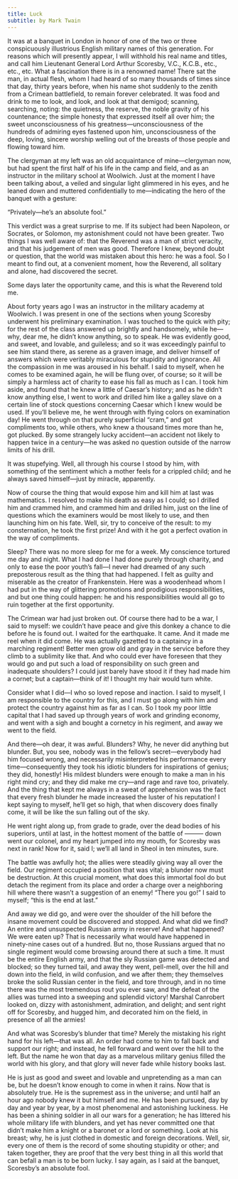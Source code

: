 ```yaml
---
title: Luck
subtitle: by Mark Twain
---
```


It was at a banquet in London in honor of one of the two or three conspicuously illustrious English military names of
this generation. For reasons which will presently appear, I will withhold his real name and titles, and call him
Lieutenant General Lord Arthur Scoresby, V.C., K.C.B., etc., etc., etc. What a fascination there is in a renowned name!
There sat the man, in actual flesh, whom I had heard of so many thousands of times since that day, thirty years before,
when his name shot suddenly to the zenith from a Crimean battlefield, to remain forever celebrated. It was food and
drink to me to look, and look, and look at that demigod; scanning, searching, noting: the quietness, the reserve, the
noble gravity of his countenance; the simple honesty that expressed itself all over him; the sweet unconsciousness of
his greatness—unconsciousness of the hundreds of admiring eyes fastened upon him, unconsciousness of the deep, loving,
sincere worship welling out of the breasts of those people and flowing toward him.

The clergyman at my left was an old acquaintance of mine—clergyman now, but had spent the first half of his life in the
camp and field, and as an instructor in the military school at Woolwich. Just at the moment I have been talking about, a
veiled and singular light glimmered in his eyes, and he leaned down and muttered confidentially to me—indicating the
hero of the banquet with a gesture:

“Privately—he’s an absolute fool.”

This verdict was a great surprise to me. If its subject had been Napoleon, or Socrates, or Solomon, my astonishment
could not have been greater. Two things I was well aware of: that the Reverend was a man of strict veracity, and that
his judgement of men was good. Therefore I knew, beyond doubt or question, that the world was mistaken about this hero:
he was a fool. So I meant to find out, at a convenient moment, how the Reverend, all solitary and alone, had discovered
the secret.

Some days later the opportunity came, and this is what the Reverend told me.

About forty years ago I was an instructor in the military academy at Woolwich. I was present in one of the sections when
young Scoresby underwent his preliminary examination. I was touched to the quick with pity; for the rest of the class
answered up brightly and handsomely, while he—why, dear me, he didn’t know anything, so to speak. He was evidently good,
and sweet, and lovable, and guileless; and so it was exceedingly painful to see him stand there, as serene as a graven
image, and deliver himself of answers which were veritably miraculous for stupidity and ignorance. All the compassion in
me was aroused in his behalf. I said to myself, when he comes to be examined again, he will be flung over, of course; so
it will be simply a harmless act of charity to ease his fall as much as I can. I took him aside, and found that he knew
a little of Caesar’s history; and as he didn’t know anything else, I went to work and drilled him like a galley slave on
a certain line of stock questions concerning Caesar which I knew would be used. If you’ll believe me, he went through
with flying colors on examination day! He went through on that purely superficial “cram,” and got compliments too, while
others, who knew a thousand times more than he, got plucked. By some strangely lucky accident—an accident not likely to
happen twice in a century—he was asked no question outside of the narrow limits of his drill.

It was stupefying. Well, all through his course I stood by him, with something of the sentiment which a mother feels for
a crippled child; and he always saved himself—just by miracle, apparently.

Now of course the thing that would expose him and kill him at last was mathematics. I resolved to make his death as easy
as I could; so I drilled him and crammed him, and crammed him and drilled him, just on the line of questions which the
examiners would be most likely to use, and then launching him on his fate. Well, sir, try to conceive of the result: to
my consternation, he took the first prize! And with it he got a perfect ovation in the way of compliments.

Sleep? There was no more sleep for me for a week. My conscience tortured me day and night. What I had done I had done
purely through charity, and only to ease the poor youth’s fall—I never had dreamed of any such preposterous result as
the thing that had happened. I felt as guilty and miserable as the creator of Frankenstein. Here was a woodenhead whom I
had put in the way of glittering promotions and prodigious responsibilities, and but one thing could happen: he and his
responsibilities would all go to ruin together at the first opportunity.

The Crimean war had just broken out. Of course there had to be a war, I said to myself: we couldn’t have peace and give
this donkey a chance to die before he is found out. I waited for the earthquake. It came. And it made me reel when it
did come. He was actually gazetted to a captaincy in a marching regiment! Better men grow old and gray in the service
before they climb to a sublimity like that. And who could ever have foreseen that they would go and put such a load of
responsibility on such green and inadequate shoulders? I could just barely have stood it if they had made him a cornet;
but a captain—think of it! I thought my hair would turn white.

Consider what I did—I who so loved repose and inaction. I said to myself, I am responsible to the country for this, and
I must go along with him and protect the country against him as far as I can. So I took my poor little capital that I
had saved up through years of work and grinding economy, and went with a sigh and bought a cornetcy in his regiment, and
away we went to the field.

And there—oh dear, it was awful. Blunders? Why, he never did anything but blunder. But, you see, nobody was in the
fellow’s secret—everybody had him focused wrong, and necessarily misinterpreted his performance every time—consequently
they took his idiotic blunders for inspirations of genius; they did, honestly! His mildest blunders were enough to make
a man in his right mind cry; and they did make me cry—and rage and rave too, privately. And the thing that kept me
always in a sweat of apprehension was the fact that every fresh blunder he made increased the luster of his reputation!
I kept saying to myself, he’ll get so high, that when discovery does finally come, it will be like the sun falling out
of the sky.

He went right along up, from grade to grade, over the dead bodies of his superiors, until at last, in the hottest moment
of the battle of ——— down went our colonel, and my heart jumped into my mouth, for Scoresby was next in rank! Now for
it, said I; we’ll all land in Sheol in ten minutes, sure.

The battle was awfully hot; the allies were steadily giving way all over the field. Our regiment occupied a position
that was vital; a blunder now must be destruction. At this crucial moment, what does this immortal fool do but detach
the regiment from its place and order a charge over a neighboring hill where there wasn’t a suggestion of an enemy!
“There you go!” I said to myself; “this is the end at last.”

And away we did go, and were over the shoulder of the hill before the insane movement could be discovered and stopped.
And what did we find? An entire and unsuspected Russian army in reserve! And what happened? We were eaten up? That is
necessarily what would have happened in ninety-nine cases out of a hundred. But no, those Russians argued that no single
regiment would come browsing around there at such a time. It must be the entire English army, and that the sly Russian
game was detected and blocked; so they turned tail, and away they went, pell-mell, over the hill and down into the
field, in wild confusion, and we after them; they themselves broke the solid Russian center in the field, and tore
through, and in no time there was the most tremendous rout you ever saw, and the defeat of the allies was turned into a
sweeping and splendid victory! Marshal Canrobert looked on, dizzy with astonishment, admiration, and delight; and sent
right off for Scoresby, and hugged him, and decorated him on the field, in presence of all the armies!

And what was Scoresby’s blunder that time? Merely the mistaking his right hand for his left—that was all. An order had
come to him to fall back and support our right; and instead, he fell forward and went over the hill to the left. But the
name he won that day as a marvelous military genius filled the world with his glory, and that glory will never fade
while history books last.

He is just as good and sweet and lovable and unpretending as a man can be, but he doesn’t know enough to come in when it
rains. Now that is absolutely true. He is the supremest ass in the universe; and until half an hour ago nobody knew it
but himself and me. He has been pursued, day by day and year by year, by a most phenomenal and astonishing luckiness. He
has been a shining soldier in all our wars for a generation; he has littered his whole military life with blunders, and
yet has never committed one that didn’t make him a knight or a baronet or a lord or something. Look at his breast; why,
he is just clothed in domestic and foreign decorations. Well, sir, every one of them is the record of some shouting
stupidity or other; and taken together, they are proof that the very best thing in all this world that can befall a man
is to be born lucky. I say again, as I said at the banquet, Scoresby’s an absolute fool.